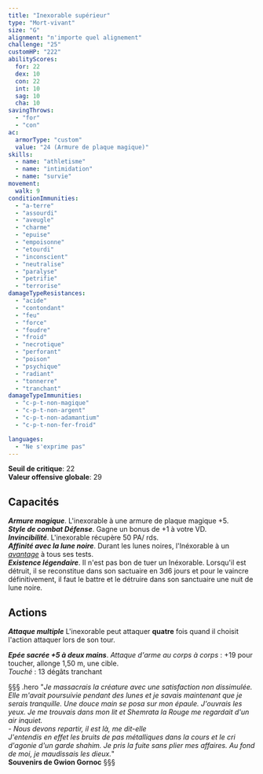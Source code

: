 ```yaml
---
title: "Inexorable supérieur"
type: "Mort-vivant"
size: "G"
alignment: "n'importe quel alignement"
challenge: "25"
customHP: "222"
abilityScores:
  for: 22
  dex: 10
  con: 22
  int: 10
  sag: 10
  cha: 10
savingThrows:
  - "for"
  - "con"
ac:
  armorType: "custom"
  value: "24 (Armure de plaque magique)"
skills:
  - name: "athletisme"
  - name: "intimidation"
  - name: "survie"
movement:
  walk: 9
conditionImmunities:
  - "a-terre"
  - "assourdi"
  - "aveugle"
  - "charme"
  - "epuise"
  - "empoisonne"
  - "etourdi"
  - "inconscient"
  - "neutralise"
  - "paralyse"
  - "petrifie"
  - "terrorise"
damageTypeResistances:
  - "acide"
  - "contondant"
  - "feu"
  - "force"
  - "foudre"
  - "froid"
  - "necrotique"
  - "perforant"
  - "poison"
  - "psychique"
  - "radiant"
  - "tonnerre"
  - "tranchant"
damageTypeImmunities:
  - "c-p-t-non-magique"
  - "c-p-t-non-argent"
  - "c-p-t-non-adamantium"
  - "c-p-t-non-fer-froid"

languages:
  - "Ne s'exprime pas"
---
```

**Seuil de critique**: 22      
**Valeur offensive globale**: 29   
## Capacités
_**Armure magique**_. L'inexorable à une armure de plaque magique +5.  
_**Style de combat Défense**_. Gagne un bonus de +1 à votre VD.  
_**Invincibilité**_. L'inexorable récupère 50 PA/ rds.   
_**Affinité avec la lune noire**_. Durant les lunes noires, l'Inéxorable à un [_avantage_](/utiliser-les-caracteristiques/#avantage-et-desavantage) à tous ses tests.  
_**Existence légendaire**_. Il n'est pas bon de tuer un Inéxorable. Lorsqu'il est détruit, il se reconstitue dans son sactuaire en 3d6 jours et pour le vaincre définitivement, il faut le battre et le détruire dans son sanctuaire une nuit de lune noire.   


## Actions
_**Attaque multiple**_ L'inexorable peut attaquer **quatre** fois quand il choisit l'action attaquer lors de son tour.  

_**Epée sacrée +5 à deux mains**_. _Attaque d'arme au corps à corps_ : +19 pour toucher, allonge 1,50 m, une cible.  
_Touché_ : 13 dégâts tranchant  

§§§ .hero
"*Je massacrais la créature avec une satisfaction non dissimulée. Elle m'avait poursuivie pendant des lunes et je savais maintenant que je serais tranquille. Une douce main se posa sur mon épaule. J'ouvrais les yeux. Je me trouvais dans mon lit et Shemrata la Rouge me regardait d'un air inquiet.*   
*- Nous devons repartir, il est là, me dit-elle*  
*J'entendis en effet les bruits de pas métalliques dans la cours et le cri d'agonie d'un garde shahim. Je pris la fuite sans plier mes affaires. Au fond de moi, je maudissais les dieux.*"        
**Souvenirs de Gwion Gornoc**
§§§
